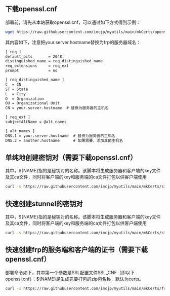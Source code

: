 ## 下载openssl.cnf

部署前，请先从本站获取openssl.cnf，可以通过如下方式得到示例：
```bash
wget https://raw.githubusercontent.com/imcjp/myutils/main/mkCerts/openssl.cnf
```
其内容如下，注意把your.server.hostname替换为frp的服务器域名：
```txt
[ req ]
default_bits       = 2048
distinguished_name = req_distinguished_name
req_extensions     = req_ext
prompt             = no

[ req_distinguished_name ]
C  = CN
ST = State
L  = City
O  = Organization
OU = Organizational Unit
CN = your.server.hostname  # 替换为服务器的主机名

[ req_ext ]
subjectAltName = @alt_names

[ alt_names ]
DNS.1 = your.server.hostname  # 替换为服务器的主机名
DNS.2 = another.hostname      # 如果需要，添加其他主机名
```

## 单纯地创建密钥对（需要下载openssl.cnf）

其中，${NAME}指的是秘钥对的名称。该脚本将生成服务器和客户端的key文件及其ca文件，同时将客户端的key和服务端的ca文件打包以供客户端使用

```bash
curl -s https://raw.githubusercontent.com/imcjp/myutils/main/mkCerts/simple.sh | bash -s -- ${NAME}
```

## 快速创建stunnel的密钥对

其中，${NAME}指的是秘钥对的名称。该脚本将生成服务器和客户端的key文件及其ca文件，同时将客户端的key和服务端的ca文件打包以供客户端使用

```bash
curl -s https://raw.githubusercontent.com/imcjp/myutils/main/mkCerts/stunnel.sh | bash -s -- ${NAME}
```

## 快速创建frp的服务端和客户端的证书（需要下载openssl.cnf）

部署命令如下，其中第一个参数是SSL配置文件SSL_CNF（即以下openssl.cnf）；${NAME}是生成完要打包的zip包名称，默认为certs。
```bash
curl -s https://raw.githubusercontent.com/imcjp/myutils/main/mkCerts/frp.sh | bash -s -- openssl.cnf ${NAME}
```


